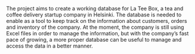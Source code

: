 The project aims to create a working database for La Tee Box, a tea and coffee delivery startup company in Helsinki. The database is needed to enable as a tool to keep track on the information about customers, orders and inventory of the company. At the moment, the company is still using Excel files in order to manage the information, but with the company’s fast pace of growing, a more proper database can be useful to manage and access the data in a better manner. 

